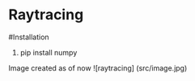 # Raytracing


#Installation
1. pip install numpy

Image created as of now
![raytracing] (src/image.jpg)
